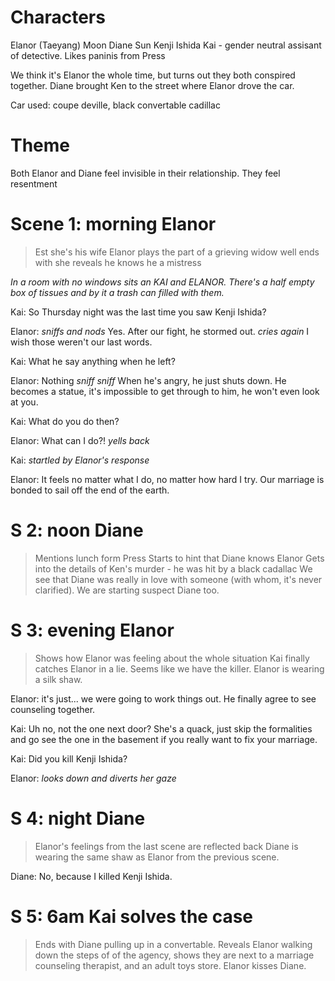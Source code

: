 # Characters
Elanor (Taeyang) Moon
Diane Sun
Kenji Ishida
Kai - gender neutral assisant of detective. Likes paninis from Press

We think it's Elanor the whole time, but turns out they both conspired together.
Diane brought Ken to the street where Elanor drove the car.

Car used: coupe deville, black convertable cadillac

# Theme
Both Elanor and Diane feel invisible in their relationship. They feel resentment

# Scene 1: morning Elanor

> Est she's his wife
Elanor plays the part of a grieving widow well
ends with she reveals he knows he a mistress

*In a room with no windows sits an KAI and ELANOR. There's a half empty box of tissues and by it a trash can filled with them.*

Kai: So Thursday night was the last time you saw Kenji Ishida?

Elanor: *sniffs and nods* Yes. After our fight, he stormed out. *cries again* I wish those weren't our last words.

Kai: What he say anything when he left?

Elanor: Nothing *sniff sniff*  When he's angry, he just shuts down. He becomes a statue, it's impossible to get through to him, he won't even look at you.

Kai: What do you do then?

Elanor: What can I do?! *yells back* 

Kai: *startled by Elanor's response*

Elanor: It feels no matter what I do, no matter how hard I try. Our marriage is bonded to sail off the end of the earth.


# S 2: noon Diane
> Mentions lunch form Press
Starts to hint that Diane knows Elanor
Gets into the details of Ken's murder - he was hit by a black cadallac 
We see that Diane was really in love with someone (with whom, it's never clarified).
We are starting suspect Diane too.

# S 3: evening Elanor
> Shows how Elanor was feeling about the whole situation
> Kai finally catches Elanor in a lie. Seems like we have the killer. Elanor is wearing a silk shaw.

 Elanor: it's just... we were going to work things out. He finally agree to see counseling together.

Kai: Uh no, not the one next door? She's a quack, just skip the formalities and go see the one in the basement if you really want to fix your marriage.

Kai: Did you kill Kenji Ishida?

Elanor: *looks down and diverts her gaze*

# S 4: night Diane
> Elanor's feelings from the last scene are reflected back
> Diane is wearing the same shaw as Elanor from the previous scene.

Diane: No, because I killed Kenji Ishida.

# S 5: 6am Kai solves the case

> Ends with Diane pulling up in a convertable. Reveals Elanor walking down the steps of of the agency, shows they are next to a marriage counseling therapist, and an adult toys store. Elanor kisses Diane.